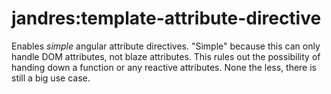 # jandres:template-attribute-directive

Enables _simple_ angular attribute directives. "Simple" because
this can only handle DOM attributes, not blaze attributes. This
rules out the possibility of handing down a function or any
reactive attributes. None the less, there is still a big
use case.